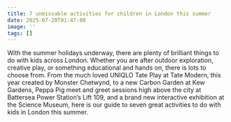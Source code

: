 ```yaml
---
title: 7 unmissable activities for children in London this summer
date: 2025-07-20T01:47:00
image: ''
tags: []
---
```

With the summer holidays underway, there are plenty of brilliant things to do with kids across London. Whether you are after outdoor exploration, creative play, or something educational and hands on, there is lots to choose from. From the much loved UNIQLO Tate Play at Tate Modern, this year created by Monster Chetwynd, to a new Carbon Garden at Kew Gardens, Peppa Pig meet and greet sessions high above the city at Battersea Power Station’s Lift 109, and a brand new interactive exhibition at the Science Museum, here is our guide to seven great activities to do with kids in London this summer.
